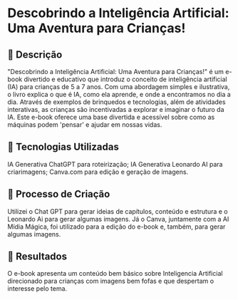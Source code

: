 # Descobrindo a Inteligência Artificial: Uma Aventura para Crianças!

## 📒 Descrição
"Descobrindo a Inteligência Artificial: Uma Aventura para Crianças!" é um e-book divertido e educativo que introduz o conceito de inteligência artificial (IA) para crianças de 5 a 7 anos. Com uma abordagem simples e ilustrativa, o livro explica o que é IA, como ela aprende, e onde a encontramos no dia a dia. Através de exemplos de brinquedos e tecnologias, além de atividades interativas, as crianças são incentivadas a explorar e imaginar o futuro da IA. Este e-book oferece uma base divertida e acessível sobre como as máquinas podem 'pensar' e ajudar em nossas vidas.

## 🤖 Tecnologias Utilizadas
IA Generativa ChatGPT para roteirização;
IA Generativa Leonardo AI para criarimagens;
Canva.com para edição e geração de imagens.


## 🧐 Processo de Criação
Utilizei o Chat GPT para gerar ideias de capítulos, conteúdo e estrutura e o Leonardo Ai para gerar algumas imagens. Já o Canva, juntamente com a AI Mídia Mágica, foi utilizado para a edição do e-book e, também, para gerar algumas imagens.

## 🚀 Resultados
O e-book apresenta um conteúdo bem básico sobre Inteligencia Artificial direcionado para crianças com imagens bem fofas e que despertam o interesse pelo tema.

